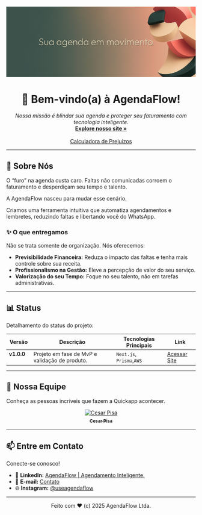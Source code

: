 <p align="center">
  <img src="https://github.com/useagendaflow/.github/blob/main/profile/assets/banner-v1.png?raw=true" alt="banner" width="1080"/>
</p>

<p></p>
<h1 align="center">👋 Bem-vindo(a) à AgendaFlow!</h1> 

<p align="center">
  <em>Nossa missão é blindar sua agenda e proteger seu faturamento com tecnologia inteligente.</em>
  <br/>
  <a href="https://usequickapp.com.br"><strong>Explore nosso site »</strong></a>
  <br/>
  <br/>
  <a href="https://usequickapp.com.br/simulacao">Calculadora de Prejuízos</a>
</p>

---

## 🚀 Sobre Nós

O “furo” na agenda custa caro. Faltas não comunicadas corroem o faturamento e desperdiçam seu tempo e talento.

A AgendaFlow nasceu para mudar esse cenário.

Criamos uma ferramenta intuitiva que automatiza agendamentos e lembretes, reduzindo faltas e libertando você do WhatsApp.

### ✨ O que entregamos

Não se trata somente de organização. Nós oferecemos:

* **Previsibilidade Financeira:** Reduza o impacto das faltas e tenha mais controle sobre sua receita.
* **Profissionalismo na Gestão:** Eleve a percepção de valor do seu serviço.
* **Valorização do seu Tempo:** Foque no seu talento, não em tarefas administrativas.

---

## 📊 Status

Detalhamento do status do projeto:

| Versão | Descrição | Tecnologias Principais | Link |
|---------------|---------------------------------------------------|----------------------------------------------|--------------------------------------------|
| **v1.0.0**    | Projeto em fase de MvP e validação de produto.    | `Next.js`, `Prisma`,`AWS` | [Acessar Site](https://usequickapp.com.br) |

---

## 👥 Nossa Equipe

Conheça as pessoas incríveis que fazem a Quickapp acontecer.

<p align="center">
  <a href="https://github.com/engPisa">
    <img src="https://github.com/useagendaflow/.github/blob/main/profile/assets/profile-picture.png?raw=true" width="50" alt="Cesar Pisa"/>
    <br />
    <sub><b>Cesar Pisa</b></sub>
  </a>
</p>

---

## 📫 Entre em Contato

Conecte-se conosco!

* 💼 **LinkedIn:** [AgendaFlow | Agendamento Inteligente.](https://www.linkedin.com/company/usequickapp)
* 📧 **E-mail:** [Contato](mailto:contato@usequickapp.com.br)
* 🌐 **Instagram:** [@useagendaflow](https://www.instagram.com/useagendaflow)

---
<p align="center">
  Feito com ❤️ (c) 2025 AgendaFlow Ltda.
</p>
